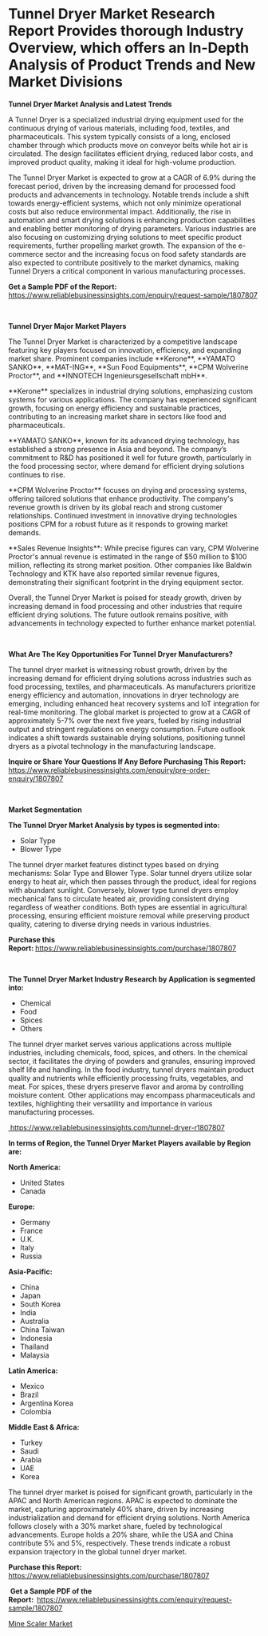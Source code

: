<p><h1>Tunnel Dryer Market Research Report Provides thorough Industry Overview, which offers an In-Depth Analysis of Product Trends and New Market Divisions</h1></p><p><strong>Tunnel Dryer Market Analysis and Latest Trends</strong></p>
<p><p>A Tunnel Dryer is a specialized industrial drying equipment used for the continuous drying of various materials, including food, textiles, and pharmaceuticals. This system typically consists of a long, enclosed chamber through which products move on conveyor belts while hot air is circulated. The design facilitates efficient drying, reduced labor costs, and improved product quality, making it ideal for high-volume production.</p><p>The Tunnel Dryer Market is expected to grow at a CAGR of 6.9% during the forecast period, driven by the increasing demand for processed food products and advancements in technology. Notable trends include a shift towards energy-efficient systems, which not only minimize operational costs but also reduce environmental impact. Additionally, the rise in automation and smart drying solutions is enhancing production capabilities and enabling better monitoring of drying parameters. Various industries are also focusing on customizing drying solutions to meet specific product requirements, further propelling market growth. The expansion of the e-commerce sector and the increasing focus on food safety standards are also expected to contribute positively to the market dynamics, making Tunnel Dryers a critical component in various manufacturing processes.</p></p>
<p><strong>Get a Sample PDF of the Report:&nbsp;</strong> <a href="https://www.reliablebusinessinsights.com/enquiry/request-sample/1807807?utm_campaign=904&utm_medium=2&utm_source=Github&utm_content=ia&utm_term=10042025&utm_id=tunnel-dryer">https://www.reliablebusinessinsights.com/enquiry/request-sample/1807807</a></p>
<p>&nbsp;</p>
<p><strong>Tunnel Dryer Major Market Players</strong></p>
<p><p>The Tunnel Dryer Market is characterized by a competitive landscape featuring key players focused on innovation, efficiency, and expanding market share. Prominent companies include **Kerone**, **YAMATO SANKO**, **MAT-ING**, **Sun Food Equipments**, **CPM Wolverine Proctor**, and **INNOTECH Ingenieursgesellschaft mbH**.</p><p>**Kerone** specializes in industrial drying solutions, emphasizing custom systems for various applications. The company has experienced significant growth, focusing on energy efficiency and sustainable practices, contributing to an increasing market share in sectors like food and pharmaceuticals.</p><p>**YAMATO SANKO**, known for its advanced drying technology, has established a strong presence in Asia and beyond. The company’s commitment to R&D has positioned it well for future growth, particularly in the food processing sector, where demand for efficient drying solutions continues to rise.</p><p>**CPM Wolverine Proctor** focuses on drying and processing systems, offering tailored solutions that enhance productivity. The company's revenue growth is driven by its global reach and strong customer relationships. Continued investment in innovative drying technologies positions CPM for a robust future as it responds to growing market demands.</p><p>**Sales Revenue Insights**: While precise figures can vary, CPM Wolverine Proctor's annual revenue is estimated in the range of $50 million to $100 million, reflecting its strong market position. Other companies like Baldwin Technology and KTK have also reported similar revenue figures, demonstrating their significant footprint in the drying equipment sector.</p><p>Overall, the Tunnel Dryer Market is poised for steady growth, driven by increasing demand in food processing and other industries that require efficient drying solutions. The future outlook remains positive, with advancements in technology expected to further enhance market potential.</p></p>
<p>&nbsp;</p>
<p><strong>What Are The Key Opportunities For Tunnel Dryer Manufacturers?</strong></p>
<p><p>The tunnel dryer market is witnessing robust growth, driven by the increasing demand for efficient drying solutions across industries such as food processing, textiles, and pharmaceuticals. As manufacturers prioritize energy efficiency and automation, innovations in dryer technology are emerging, including enhanced heat recovery systems and IoT integration for real-time monitoring. The global market is projected to grow at a CAGR of approximately 5-7% over the next five years, fueled by rising industrial output and stringent regulations on energy consumption. Future outlook indicates a shift towards sustainable drying solutions, positioning tunnel dryers as a pivotal technology in the manufacturing landscape.</p></p>
<p><strong>Inquire or Share Your Questions If Any Before Purchasing This Report:</strong> <a href="https://www.reliablebusinessinsights.com/enquiry/pre-order-enquiry/1807807?utm_campaign=904&utm_medium=2&utm_source=Github&utm_content=ia&utm_term=10042025&utm_id=tunnel-dryer">https://www.reliablebusinessinsights.com/enquiry/pre-order-enquiry/1807807</a></p>
<p>&nbsp;</p>
<p><strong>Market Segmentation</strong></p>
<p><strong>The Tunnel Dryer Market Analysis by types is segmented into:</strong></p>
<p><ul><li>Solar Type</li><li>Blower Type</li></ul></p>
<p><p>The tunnel dryer market features distinct types based on drying mechanisms: Solar Type and Blower Type. Solar tunnel dryers utilize solar energy to heat air, which then passes through the product, ideal for regions with abundant sunlight. Conversely, blower type tunnel dryers employ mechanical fans to circulate heated air, providing consistent drying regardless of weather conditions. Both types are essential in agricultural processing, ensuring efficient moisture removal while preserving product quality, catering to diverse drying needs in various industries.</p></p>
<p><strong>Purchase this Report:&nbsp;</strong><a href="https://www.reliablebusinessinsights.com/purchase/1807807?utm_campaign=904&utm_medium=2&utm_source=Github&utm_content=ia&utm_term=10042025&utm_id=tunnel-dryer">https://www.reliablebusinessinsights.com/purchase/1807807</a></p>
<p>&nbsp;</p>
<p><strong>The Tunnel Dryer Market Industry Research by Application is segmented into:</strong></p>
<p><ul><li>Chemical</li><li>Food</li><li>Spices</li><li>Others</li></ul></p>
<p><p>The tunnel dryer market serves various applications across multiple industries, including chemicals, food, spices, and others. In the chemical sector, it facilitates the drying of powders and granules, ensuring improved shelf life and handling. In the food industry, tunnel dryers maintain product quality and nutrients while efficiently processing fruits, vegetables, and meat. For spices, these dryers preserve flavor and aroma by controlling moisture content. Other applications may encompass pharmaceuticals and textiles, highlighting their versatility and importance in various manufacturing processes.</p></p>
<p><a href="https://www.reliablebusinessinsights.com/tunnel-dryer-r1807807?utm_campaign=904&utm_medium=2&utm_source=Github&utm_content=ia&utm_term=10042025&utm_id=tunnel-dryer">&nbsp;https://www.reliablebusinessinsights.com/tunnel-dryer-r1807807</a></p>
<p><strong>In terms of Region, the Tunnel Dryer Market Players available by Region are:</strong></p>
<p>
    <p> <strong> North America: </strong>
        <ul>
            <li>United States</li>
            <li>Canada</li>
        </ul>
        </p> 
    <p> <strong> Europe: </strong>
        <ul>
            <li>Germany</li>
            <li>France</li>
            <li>U.K.</li>
            <li>Italy</li>
            <li>Russia</li>
        </ul>
        </p> 
    <p> <strong> Asia-Pacific: </strong>
        <ul>
            <li>China</li>
            <li>Japan</li>
            <li>South Korea</li>
            <li>India</li>
            <li>Australia</li>
            <li>China Taiwan</li>
            <li>Indonesia</li>
            <li>Thailand</li>
            <li>Malaysia</li>
        </ul>
        </p> 
    <p> <strong> Latin America: </strong>
        <ul>
            <li>Mexico</li>
            <li>Brazil</li>
            <li>Argentina Korea</li>
            <li>Colombia</li>
        </ul>
        </p> 
    <p> <strong> Middle East & Africa: </strong>
        <ul>
            <li>Turkey</li>
            <li>Saudi</li>
            <li>Arabia</li>
            <li>UAE</li>
            <li>Korea</li>
        </ul>
    </p>
    </p>
<p><p>The tunnel dryer market is poised for significant growth, particularly in the APAC and North American regions. APAC is expected to dominate the market, capturing approximately 40% share, driven by increasing industrialization and demand for efficient drying solutions. North America follows closely with a 30% market share, fueled by technological advancements. Europe holds a 20% share, while the USA and China contribute 5% and 5%, respectively. These trends indicate a robust expansion trajectory in the global tunnel dryer market.</p></p>
<p><strong>Purchase this Report: </strong><a href="https://www.reliablebusinessinsights.com/purchase/1807807?utm_campaign=904&utm_medium=2&utm_source=Github&utm_content=ia&utm_term=10042025&utm_id=tunnel-dryer">https://www.reliablebusinessinsights.com/purchase/1807807</a></p>
<p>&nbsp;<strong>Get a Sample PDF of the Report:&nbsp;&nbsp;</strong><a href="https://www.reliablebusinessinsights.com/enquiry/request-sample/1807807?utm_campaign=904&utm_medium=2&utm_source=Github&utm_content=ia&utm_term=10042025&utm_id=tunnel-dryer">https://www.reliablebusinessinsights.com/enquiry/request-sample/1807807</a></p>
<p><strong></strong></p>
<p><p><a href="https://github.com/kitsossadien/Market-Research-Report-List-1/blob/main/mine-scaler-market.md?utm_campaign=904&utm_medium=2&utm_source=Github&utm_content=ia&utm_term=10042025&utm_id=tunnel-dryer">Mine Scaler Market</a></p></p>
